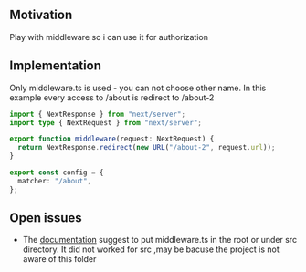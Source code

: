 <h2>Motivation</h2>
Play with middleware so i can use it for authorization

<h2>Implementation</h2>

Only middleware.ts is used - you can not choose other name. In this example every access to /about is redirect to /about-2

```typescript
import { NextResponse } from "next/server";
import type { NextRequest } from "next/server";

export function middleware(request: NextRequest) {
  return NextResponse.redirect(new URL("/about-2", request.url));
}

export const config = {
  matcher: "/about",
};

```


<h2>Open issues</h2>
<ul>
<li>The <a href='https://nextjs.org/docs/advanced-features/middleware#using-middleware'>documentation</a> suggest to put middleware.ts in the root or under src directory. It did not worked for src ,may be bacuse the project is not aware of this folder</li>
</ul>